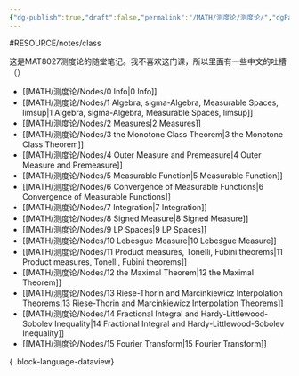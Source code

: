 ```yaml
---
{"dg-publish":true,"draft":false,"permalink":"/MATH/测度论/测度论/","dgPassFrontmatter":true}
---
```


#RESOURCE/notes/class 

这是MAT8027测度论的随堂笔记。我不喜欢这门课，所以里面有一些中文的吐槽（）

- [[MATH/测度论/Nodes/0 Info\|0 Info]]
- [[MATH/测度论/Nodes/1 Algebra, sigma-Algebra, Measurable Spaces, limsup\|1 Algebra, sigma-Algebra, Measurable Spaces, limsup]]
- [[MATH/测度论/Nodes/2 Measures\|2 Measures]]
- [[MATH/测度论/Nodes/3 the Monotone Class Theorem\|3 the Monotone Class Theorem]]
- [[MATH/测度论/Nodes/4 Outer Measure and Premeasure\|4 Outer Measure and Premeasure]]
- [[MATH/测度论/Nodes/5 Measurable Function\|5 Measurable Function]]
- [[MATH/测度论/Nodes/6 Convergence of Measurable Functions\|6 Convergence of Measurable Functions]]
- [[MATH/测度论/Nodes/7 Integration\|7 Integration]]
- [[MATH/测度论/Nodes/8 Signed Measure\|8 Signed Measure]]
- [[MATH/测度论/Nodes/9 LP Spaces\|9 LP Spaces]]
- [[MATH/测度论/Nodes/10 Lebesgue Measure\|10 Lebesgue Measure]]
- [[MATH/测度论/Nodes/11 Product measures, Tonelli, Fubini theorems\|11 Product measures, Tonelli, Fubini theorems]]
- [[MATH/测度论/Nodes/12 the Maximal Theorem\|12 the Maximal Theorem]]
- [[MATH/测度论/Nodes/13 Riese-Thorin and Marcinkiewicz Interpolation Theorems\|13 Riese-Thorin and Marcinkiewicz Interpolation Theorems]]
- [[MATH/测度论/Nodes/14 Fractional Integral and Hardy-Littlewood-Sobolev Inequality\|14 Fractional Integral and Hardy-Littlewood-Sobolev Inequality]]
- [[MATH/测度论/Nodes/15 Fourier Transform\|15 Fourier Transform]]

{ .block-language-dataview}


